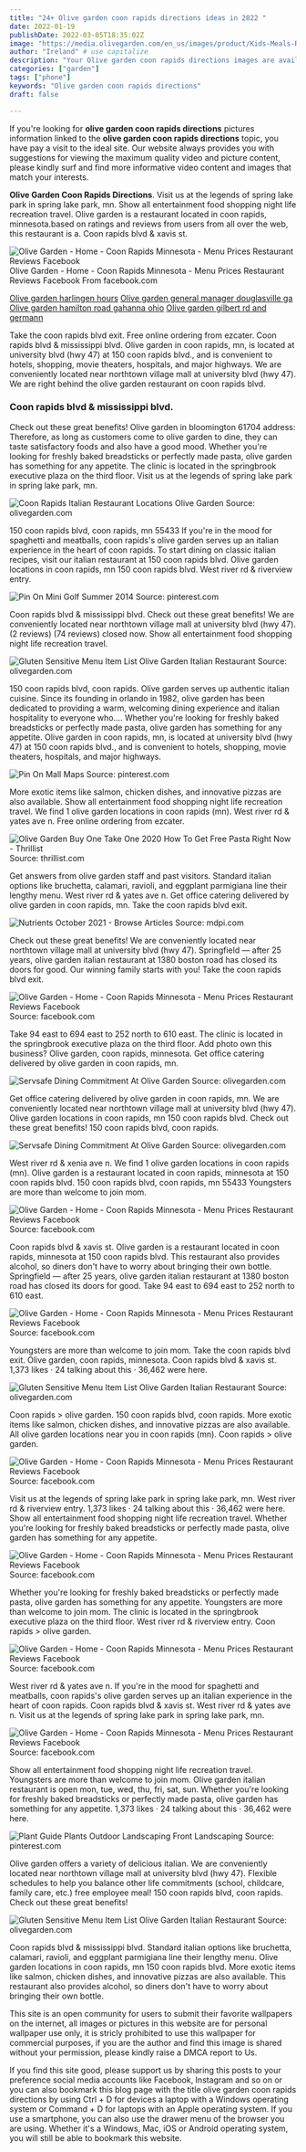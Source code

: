 ```yaml
---
title: "24+ Olive garden coon rapids directions ideas in 2022 "
date: 2022-01-19
publishDate: 2022-03-05T18:35:02Z
image: "https://media.olivegarden.com/en_us/images/product/Kids-Meals-Rotini-Chicken-gv-590x365.jpg"
author: "Ireland" # use capitalize
description: "Your Olive garden coon rapids directions images are available. Olive garden coon rapids directions are a topic that is being searched for and liked by netizens now. You can Get the Olive garden coon rapids directions files here. Get all royalty-free photos."
categories: ["garden"]
tags: ["phone"]
keywords: "Olive garden coon rapids directions"
draft: false

---
```


If you're looking for **olive garden coon rapids directions** pictures information linked to the **olive garden coon rapids directions** topic, you have pay a visit to the ideal  site.  Our website always  provides you with  suggestions  for viewing  the maximum  quality video and picture  content, please kindly surf and find more informative video content and images  that match your interests.

**Olive Garden Coon Rapids Directions**. Visit us at the legends of spring lake park in spring lake park, mn. Show all entertainment food shopping night life recreation travel. Olive garden is a restaurant located in coon rapids, minnesota.based on ratings and reviews from users from all over the web, this restaurant is a. Coon rapids blvd &amp; xavis st.

![Olive Garden - Home - Coon Rapids Minnesota - Menu Prices Restaurant Reviews Facebook](https://lookaside.fbsbx.com/lookaside/crawler/media/?media_id=10157896250916805 "Olive Garden - Home - Coon Rapids Minnesota - Menu Prices Restaurant Reviews Facebook")
Olive Garden - Home - Coon Rapids Minnesota - Menu Prices Restaurant Reviews Facebook From facebook.com

[Olive garden harlingen hours](/olive-garden-harlingen-hours/)
[Olive garden general manager douglasville ga](/olive-garden-general-manager-douglasville-ga/)
[Olive garden hamilton road gahanna ohio](/olive-garden-hamilton-road-gahanna-ohio/)
[Olive garden gilbert rd and germann](/olive-garden-gilbert-rd-and-germann/)

Take the coon rapids blvd exit. Free online ordering from ezcater. Coon rapids blvd &amp; mississippi blvd. Olive garden in coon rapids, mn, is located at university blvd (hwy 47) at 150 coon rapids blvd., and is convenient to hotels, shopping, movie theaters, hospitals, and major highways. We are conveniently located near northtown village mall at university blvd (hwy 47). We are right behind the olive garden restaurant on coon rapids blvd.

### Coon rapids blvd &amp; mississippi blvd.

Check out these great benefits! Olive garden in bloomington 61704 address: Therefore, as long as customers come to olive garden to dine, they can taste satisfactory foods and also have a good mood. Whether you&#039;re looking for freshly baked breadsticks or perfectly made pasta, olive garden has something for any appetite. The clinic is located in the springbrook executive plaza on the third floor. Visit us at the legends of spring lake park in spring lake park, mn.


![Coon Rapids Italian Restaurant Locations Olive Garden](https://media.olivegarden.com/en_us/images/product/exterior-olive-garden_599x430.jpg "Coon Rapids Italian Restaurant Locations Olive Garden")
Source: olivegarden.com

150 coon rapids blvd, coon rapids, mn 55433 If you&#039;re in the mood for spaghetti and meatballs, coon rapids&#039;s olive garden serves up an italian experience in the heart of coon rapids. To start dining on classic italian recipes, visit our italian restaurant at 150 coon rapids blvd. Olive garden locations in coon rapids, mn 150 coon rapids blvd. West river rd &amp; riverview entry.

![Pin On Mini Golf Summer 2014](https://i.pinimg.com/originals/b8/bd/30/b8bd30a63ea55a5ff66cbdbdb5425e33.jpg "Pin On Mini Golf Summer 2014")
Source: pinterest.com

Coon rapids blvd &amp; mississippi blvd. Check out these great benefits! We are conveniently located near northtown village mall at university blvd (hwy 47). (2 reviews) (74 reviews) closed now. Show all entertainment food shopping night life recreation travel.

![Gluten Sensitive Menu Item List Olive Garden Italian Restaurant](https://media.olivegarden.com/en_us/images/product/d-garden-fresh-salad-no-croutons-dpv.jpg "Gluten Sensitive Menu Item List Olive Garden Italian Restaurant")
Source: olivegarden.com

150 coon rapids blvd, coon rapids. Olive garden serves up authentic italian cuisine. Since its founding in orlando in 1982, olive garden has been dedicated to providing a warm, welcoming dining experience and italian hospitality to everyone who…. Whether you&#039;re looking for freshly baked breadsticks or perfectly made pasta, olive garden has something for any appetite. Olive garden in coon rapids, mn, is located at university blvd (hwy 47) at 150 coon rapids blvd., and is convenient to hotels, shopping, movie theaters, hospitals, and major highways.

![Pin On Mall Maps](https://i.pinimg.com/originals/9d/05/30/9d05305ffdff3f70235231647e79451b.jpg "Pin On Mall Maps")
Source: pinterest.com

More exotic items like salmon, chicken dishes, and innovative pizzas are also available. Show all entertainment food shopping night life recreation travel. We find 1 olive garden locations in coon rapids (mn). West river rd &amp; yates ave n. Free online ordering from ezcater.

![Olive Garden Buy One Take One 2020 How To Get Free Pasta Right Now - Thrillist](https://assets3.thrillist.com/v1/image/2866009/414x310/crop;webp=auto;jpeg_quality=60;progressive.jpg "Olive Garden Buy One Take One 2020 How To Get Free Pasta Right Now - Thrillist")
Source: thrillist.com

Get answers from olive garden staff and past visitors. Standard italian options like bruchetta, calamari, ravioli, and eggplant parmigiana line their lengthy menu. West river rd &amp; yates ave n. Get office catering delivered by olive garden in coon rapids, mn. Take the coon rapids blvd exit.

![Nutrients October 2021 - Browse Articles](https://www.mdpi.com/files/uploaded/covers/nutrients/big_cover-nutrients-v13-i10.png "Nutrients October 2021 - Browse Articles")
Source: mdpi.com

Check out these great benefits! We are conveniently located near northtown village mall at university blvd (hwy 47). Springfield — after 25 years, olive garden italian restaurant at 1380 boston road has closed its doors for good. Our winning family starts with you! Take the coon rapids blvd exit.

![Olive Garden - Home - Coon Rapids Minnesota - Menu Prices Restaurant Reviews Facebook](https://lookaside.fbsbx.com/lookaside/crawler/media/?media_id=10157861936951805 "Olive Garden - Home - Coon Rapids Minnesota - Menu Prices Restaurant Reviews Facebook")
Source: facebook.com

Take 94 east to 694 east to 252 north to 610 east. The clinic is located in the springbrook executive plaza on the third floor. Add photo own this business? Olive garden, coon rapids, minnesota. Get office catering delivered by olive garden in coon rapids, mn.

![Servsafe Dining Commitment At Olive Garden](https://media.olivegarden.com/images/site/ext/pages/_promotions/serv-safe/servesafe-090621-01-928-v2.png "Servsafe Dining Commitment At Olive Garden")
Source: olivegarden.com

Get office catering delivered by olive garden in coon rapids, mn. We are conveniently located near northtown village mall at university blvd (hwy 47). Olive garden locations in coon rapids, mn 150 coon rapids blvd. Check out these great benefits! 150 coon rapids blvd, coon rapids.

![Servsafe Dining Commitment At Olive Garden](https://media.olivegarden.com/images/site/ext/pages/_promotions/serv-safe/servesafe-090621-02-459-v2.png "Servsafe Dining Commitment At Olive Garden")
Source: olivegarden.com

West river rd &amp; xenia ave n. We find 1 olive garden locations in coon rapids (mn). Olive garden is a restaurant located in coon rapids, minnesota at 150 coon rapids blvd. 150 coon rapids blvd, coon rapids, mn 55433 Youngsters are more than welcome to join mom.

![Olive Garden - Home - Coon Rapids Minnesota - Menu Prices Restaurant Reviews Facebook](https://lookaside.fbsbx.com/lookaside/crawler/media/?media_id=10157896250916805 "Olive Garden - Home - Coon Rapids Minnesota - Menu Prices Restaurant Reviews Facebook")
Source: facebook.com

Coon rapids blvd &amp; xavis st. Olive garden is a restaurant located in coon rapids, minnesota at 150 coon rapids blvd. This restaurant also provides alcohol, so diners don&#039;t have to worry about bringing their own bottle. Springfield — after 25 years, olive garden italian restaurant at 1380 boston road has closed its doors for good. Take 94 east to 694 east to 252 north to 610 east.

![Olive Garden - Home - Coon Rapids Minnesota - Menu Prices Restaurant Reviews Facebook](https://lookaside.fbsbx.com/lookaside/crawler/media/?media_id=10157782333841805 "Olive Garden - Home - Coon Rapids Minnesota - Menu Prices Restaurant Reviews Facebook")
Source: facebook.com

Youngsters are more than welcome to join mom. Take the coon rapids blvd exit. Olive garden, coon rapids, minnesota. Coon rapids blvd &amp; xavis st. 1,373 likes · 24 talking about this · 36,462 were here.

![Gluten Sensitive Menu Item List Olive Garden Italian Restaurant](https://media.olivegarden.com/en_us/images/product/HerbGrilledSalmon_v1_gv.jpg "Gluten Sensitive Menu Item List Olive Garden Italian Restaurant")
Source: olivegarden.com

Coon rapids &gt; olive garden. 150 coon rapids blvd, coon rapids. More exotic items like salmon, chicken dishes, and innovative pizzas are also available. All olive garden locations near you in coon rapids (mn). Coon rapids &gt; olive garden.

![Olive Garden - Home - Coon Rapids Minnesota - Menu Prices Restaurant Reviews Facebook](https://lookaside.fbsbx.com/lookaside/crawler/media/?media_id=10157799155531805 "Olive Garden - Home - Coon Rapids Minnesota - Menu Prices Restaurant Reviews Facebook")
Source: facebook.com

Visit us at the legends of spring lake park in spring lake park, mn. West river rd &amp; riverview entry. 1,373 likes · 24 talking about this · 36,462 were here. Show all entertainment food shopping night life recreation travel. Whether you&#039;re looking for freshly baked breadsticks or perfectly made pasta, olive garden has something for any appetite.

![Olive Garden - Home - Coon Rapids Minnesota - Menu Prices Restaurant Reviews Facebook](https://lookaside.fbsbx.com/lookaside/crawler/media/?media_id=10157841398031805 "Olive Garden - Home - Coon Rapids Minnesota - Menu Prices Restaurant Reviews Facebook")
Source: facebook.com

Whether you&#039;re looking for freshly baked breadsticks or perfectly made pasta, olive garden has something for any appetite. Youngsters are more than welcome to join mom. The clinic is located in the springbrook executive plaza on the third floor. West river rd &amp; riverview entry. Coon rapids &gt; olive garden.

![Olive Garden - Home - Coon Rapids Minnesota - Menu Prices Restaurant Reviews Facebook](https://lookaside.fbsbx.com/lookaside/crawler/media/?media_id=10157902158356805 "Olive Garden - Home - Coon Rapids Minnesota - Menu Prices Restaurant Reviews Facebook")
Source: facebook.com

West river rd &amp; yates ave n. If you&#039;re in the mood for spaghetti and meatballs, coon rapids&#039;s olive garden serves up an italian experience in the heart of coon rapids. Coon rapids blvd &amp; xavis st. West river rd &amp; yates ave n. Visit us at the legends of spring lake park in spring lake park, mn.

![Olive Garden - Home - Coon Rapids Minnesota - Menu Prices Restaurant Reviews Facebook](https://lookaside.fbsbx.com/lookaside/crawler/media/?media_id=10157815178291805 "Olive Garden - Home - Coon Rapids Minnesota - Menu Prices Restaurant Reviews Facebook")
Source: facebook.com

Show all entertainment food shopping night life recreation travel. Youngsters are more than welcome to join mom. Olive garden italian restaurant is open mon, tue, wed, thu, fri, sat, sun. Whether you&#039;re looking for freshly baked breadsticks or perfectly made pasta, olive garden has something for any appetite. 1,373 likes · 24 talking about this · 36,462 were here.

![Plant Guide Plants Outdoor Landscaping Front Landscaping](https://i.pinimg.com/originals/d9/1d/17/d91d1772a02ef27791d849606266813e.jpg "Plant Guide Plants Outdoor Landscaping Front Landscaping")
Source: pinterest.com

Olive garden offers a variety of delicious italian. We are conveniently located near northtown village mall at university blvd (hwy 47). Flexible schedules to help you balance other life commitments (school, childcare, family care, etc.) free employee meal! 150 coon rapids blvd, coon rapids. Check out these great benefits!

![Gluten Sensitive Menu Item List Olive Garden Italian Restaurant](https://media.olivegarden.com/en_us/images/product/Kids-Meals-Rotini-Chicken-gv-590x365.jpg "Gluten Sensitive Menu Item List Olive Garden Italian Restaurant")
Source: olivegarden.com

Coon rapids blvd &amp; mississippi blvd. Standard italian options like bruchetta, calamari, ravioli, and eggplant parmigiana line their lengthy menu. Olive garden locations in coon rapids, mn 150 coon rapids blvd. More exotic items like salmon, chicken dishes, and innovative pizzas are also available. This restaurant also provides alcohol, so diners don&#039;t have to worry about bringing their own bottle.

This site is an open community for users to submit their favorite wallpapers on the internet, all images or pictures in this website are for personal wallpaper use only, it is stricly prohibited to use this wallpaper for commercial purposes, if you are the author and find this image is shared without your permission, please kindly raise a DMCA report to Us.

If you find this site good, please support us by sharing this posts to your preference social media accounts like Facebook, Instagram and so on or you can also bookmark this blog page with the title olive garden coon rapids directions by using Ctrl + D for devices a laptop with a Windows operating system or Command + D for laptops with an Apple operating system. If you use a smartphone, you can also use the drawer menu of the browser you are using. Whether it's a Windows, Mac, iOS or Android operating system, you will still be able to bookmark this website.
